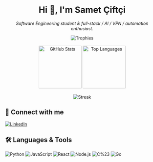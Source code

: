 <h1 align="center">Hi 👋, I'm Samet Çiftçi</h1>
<p align="center">
  <em>Software Engineering student & full-stack / AI / VPN / automation enthusiast.</em>
</p>

<div align="center">
  <!-- Trophy benzeri kartlar -->
  <img src="https://github-profile-trophy.vercel.app/?username=SAME1T&theme=dark&margin-w=10&margin-h=10" alt="Trophies" />
  <br/><br/>
  <!-- Stats kartları -->
  <img height="140" src="https://github-readme-stats.vercel.app/api?username=SAME1T&show_icons=true&theme=dark&count_private=true&include_all_commits=true" alt="GitHub Stats" />
  <img height="140" src="https://github-readme-stats.vercel.app/api/top-langs/?username=SAME1T&layout=compact&theme=dark" alt="Top Languages" />
  <br/><br/>
  <img src="https://github-readme-streak-stats.herokuapp.com/?user=SAME1T&theme=dark&date_format=M%20j%5B%2C%20Y%5D" alt="Streak" />
</div>

## 🚀 Connect with me  
[![LinkedIn](https://img.shields.io/badge/-LinkedIn-0A66C2?style=for-the-badge&logo=linkedin&logoColor=white)](https://www.linkedin.com/in/samet-%C3%A7iftci-664787252/)

## 🛠 Languages & Tools
<p>
  <img alt="Python" src="https://img.shields.io/badge/Python-3776AB?style=for-the-badge&logo=python&logoColor=white" />
  <img alt="JavaScript" src="https://img.shields.io/badge/JavaScript-F7DF1E?style=for-the-badge&logo=javascript&logoColor=black" />
  <img alt="React" src="https://img.shields.io/badge/React-61DAFB?style=for-the-badge&logo=react&logoColor=black" />
  <img alt="Node.js" src="https://img.shields.io/badge/Node.js-43853D?style=for-the-badge&logo=node.js&logoColor=white" />
  <img alt="C%23" src="https://img.shields.io/badge/C%23-239120?style=for-the-badge&logo=c-sharp&logoColor=white" />
  <img alt="Go" s
